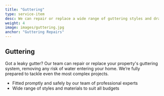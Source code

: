 ```yaml
---
title: "Guttering"
type: service-item
desc: We can repair or replace a wide range of guttering styles and drainpipes.
weight: 4
image: images/guttering.jpg
anchor: "Guttering Repairs"
---
```

## Guttering

Got a leaky gutter? Our team can repair or replace your property's guttering system, removing any risk of water entering your home. We’re fully prepared to tackle even the most complex projects.

* Fitted promptly and safely by our team of professional experts 
* Wide range of styles and materials to suit all budgets

